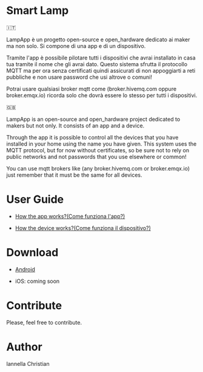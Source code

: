  # Smart Lamp

🇮🇹

LampApp è un progetto open-source e open_hardware dedicato ai maker ma non solo.
Si compone di una app e di un dispositivo.

Tramite l'app è possibile pilotare tutti i dispositivi che avrai installato in casa tua tramite il nome che gli avrai dato.
Questo sistema sfrutta il protocollo MQTT ma per ora senza certificati quindi assicurati di non appoggiarti a reti pubbliche e non usare password
che usi altrove o comuni!

Potrai usare qualsiasi broker mqtt come (broker.hivemq.com oppure broker.emqx.io) ricorda solo che dovrà essere lo stesso per tutti i dispositivi.


:gb:


LampApp is an open-source and open_hardware project dedicated to makers but not only. It consists of an app and a device.


Through the app it is possible to control all the devices that you have installed in your home using the name you have given. This system uses the MQTT protocol, but for now without certificates, so be sure not to rely on public networks and not passwords that you use elsewhere or common!


You can use mqtt brokers like (any broker.hivemq.com or broker.emqx.io) just remember that it must be the same for all devices.


# User Guide

* [How the app works?(Come funziona l'app?)](https://github.com/ChristianIannella/LampApp/blob/main/Kivy%20App/README.md)

* [How the device works?(Come funziona il dispositivo?)](https://github.com/ChristianIannella/LampApp/blob/main/Firmware/README.md)


# Download

* [Android](https://play.google.com/store/apps/details?id=com.lampapp.lampapp&hl=it&gl=IT) 

* iOS: coming soon


# Contribute
Please, feel free to contribute.


# Author
Iannella Christian
